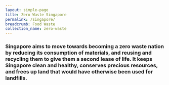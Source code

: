 ```yaml
---
layout: simple-page
title: Zero Waste Singapore
permalink: /singapore/
breadcrumb: Food Waste
collection_name: zero-waste
---
```


### Singapore aims to move towards becoming a zero waste nation by reducing its consumption of materials, and reusing and recycling them to give them a second lease of life. It keeps Singapore clean and healthy, conserves precious resources, and frees up land that would have otherwise been used for landfills. 




